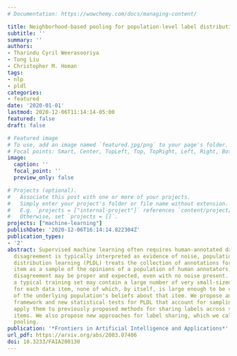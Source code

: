 ```yaml
---
# Documentation: https://wowchemy.com/docs/managing-content/

title: Neighborhood-based pooling for population-level label distribution learning
subtitle: ''
summary: ''
authors:
- Tharindu Cyril Weerasooriya
- Tong Liu
- Christopher M. Homan
tags:
- nlp
- pldl
categories:
- featured
date: '2020-01-01'
lastmod: 2020-12-06T11:14:14-05:00
featured: false
draft: false

# Featured image
# To use, add an image named `featured.jpg/png` to your page's folder.
# Focal points: Smart, Center, TopLeft, Top, TopRight, Left, Right, BottomLeft, Bottom, BottomRight.
image:
  caption: ''
  focal_point: ''
  preview_only: false

# Projects (optional).
#   Associate this post with one or more of your projects.
#   Simply enter your project's folder or file name without extension.
#   E.g. `projects = ["internal-project"]` references `content/project/deep-learning/index.md`.
#   Otherwise, set `projects = []`.
projects: ["machine-learning"]
publishDate: '2020-12-06T16:14:14.822304Z'
publication_types:
- '2'
abstract: Supervised machine learning often requires human-annotated data. While annotator
  disagreement is typically interpreted as evidence of noise, population-level label
  distribution learning (PLDL) treats the collection of annotations for each data
  item as a sample of the opinions of a population of human annotators, among whom
  disagreement may be proper and expected, even with no noise present. From this perspective,
  a typical training set may contain a large number of very small-sized samples, one
  for each data item, none of which, by itself, is large enough to be considered representative
  of the underlying population's beliefs about that item. We propose an algorithmic
  framework and new statistical tests for PLDL that account for sampling size. We
  apply them to previously proposed methods for sharing labels across similar data
  items. We also propose new approaches for label sharing, which we call neighborhood-based
  pooling.
publication: '*Frontiers in Artificial Intelligence and Applications*'
url_pdf: https://arxiv.org/abs/2003.07406
doi: 10.3233/FAIA200130
---
```


